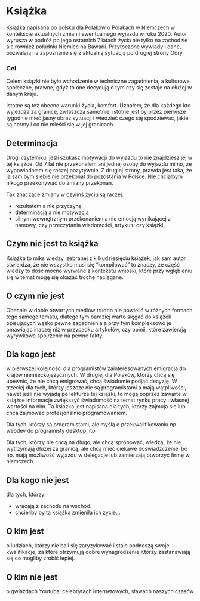 # Książka

Książka napisana po polsku dla Polaków o Polakach w Niemczech w kontekście aktualnych zmian i ewentualnego wyjazdu w roku 2020.
Autor wyrusza w podróż po jego ostatnich 7 latach życia nie tylko na zachodzie ale również południu Niemiec na Bawarii.
Przytoczone wywiady i dane, pozwalają na zapoznanie się z aktualną sytuacją po drugiej strony Odry.



### Cel

Celem książki nie było wchodzenie w techniczne zagadnienia, a kulturowe, społeczne, prawne, gdyż to one decydują o tym 
czy się zostaje na dłużej w danym kraju.

Istotne są też obecne warunki życia, komfort.
Uznałem, że dla każdego kto wyjeżdża za granicę, zwłaszcza samotnie, istotne jest by przez pierwsze tygodnie mieć jasny obraz sytuacji
i wiedzieć czego się spodziewać, jakie są normy i co nie mieści się w jej granicach. 

## Determinacja

Drogi czytelniku, jeśli szukasz motywacji do wyjazdu to nie znajdziesz jej w tej książce.
Od 7 lat nie przekonałem ani jednej osoby do wyjazdu mimo, że wypowiadałem się raczej pozytywnie.
Z drugiej strony, prawda jest taka, że ja sam bym siebie nie przekonał do pozostania w Polsce.
Nie chciałbym nikogo przekonywać do zmiany przekonań.

Tak znaczące zmiany w czyimś życiu są raczej:

+ rezultatem a nie przyczyną
+ determinacją a nie motywacją
+ silnym wewnętrznym przekonaniem a nie emocją wynikającej z namowy, czy przeczytania wiadomości, artykułu czy książki.



## Czym nie jest ta książka
Książka to miks wiedzy, zebranej z kilkudziesięciu książek, jak sam autor stwierdza, że nie wszystko musi się “kompilować” to znaczy, że część wiedzy to dość mocno wyrwane z kontekstu wnioski, które przy wgłębieniu się w temat mogę się okazać trochę naciągane. 
  

## O czym nie jest

Obecnie w dobie otwartych mediów trudno nie powielić w różnych formach tego samego tematu,
dlatego tym bardziej warto sięgać do książek opisujących wąsko pewne zagadnienia a przy tym kompleksowo je omawiając
inaczej niż w przypadku artykułów, czy opinii, które zawierają wyrywkowe spojrzenie na pewne fakty.



## Dla kogo jest

w pierwszej kolejności dla programistów zainteresowanych emigracją do krajów niemieckojęzycznych.
W drugiej dla Polaków, którzy chcą się upewnić, że nie chcą emigrować, chcą świadomie podjąć decyzję.
W trzeciej dla tych, którzy jeszcze nie są programistami a mają wątpliwości, nawet jeśli nie wyjadą po lekturze tej książki, to
mogą poprzez zawarte w książce informacje zwiększyć świadomość na temat rynku pracy i własnej wartości na nim.
Ta ksiazka jest napisana dla tych, ktorzy zajmuja sie lub chca zajmowac profesjonalnie programowaniem.

Dla tych, którzy są programistami, ale myślą o przekwalifikowaniu
np webdev do programisty desktop, itp

Dla tych, którzy nie chcą na długo, ale chcą spróbować, wiedzą, że nie wytrzymają dłużej za granicą, ale chcą mieć ciekawe
doświadzczenie, bo np. mają możliwość wyjazdu w delegacje
lub zamierzają otworzyć firmę w niemczech



## Dla kogo nie jest

dla tych, którzy:

+ wracają z zachodu na wschód.
+ chcieliby by ta książka zmieniła ich życie...


## O kim jest
o ludziach, którzy nie bali się zaryzykować i stale podnoszą swoje kwalifikacje, za które otrzymują dobre wynagrodzenie
Którzy zastanawiają się co mogliby zrobić lepiej.


## O kim nie jest

o gwiazdach Youtuba, celebrytach internetowych, sławach naszych czasów


